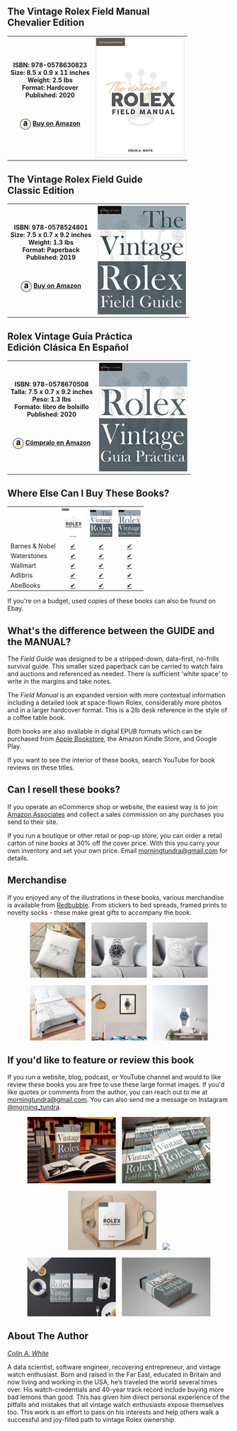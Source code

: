 ## The Vintage Rolex Field Manual <br/>Chevalier Edition
<table>
<tr>
    <th>
        ISBN: 978-0578630823<br>
        Size: 8.5 x 0.9 x 11 inches<br>
        Weight: 2.5 lbs<br>
        Format: Hardcover<br>
        Published: 2020<br>
        <p>&nbsp;</p>
        <p>
        <img style="vertical-align:middle" src="images/amz-icon.png" width = "25">
        <A href="https://www.amazon.com/Vintage-Rolex-Field-Manual-Collectors/dp/0578630826/">Buy on Amazon</a>
        </p>
    </th>
    <th>
        <img src="images/vrfm-cover.jpg" width="200"
        onmouseover="this.src='images/vrfm-cover-back.jpg'"
        onmouseout="this.src='images/vrfm-cover.jpg'" />
    </th>
</tr>
</table>

## The Vintage Rolex Field Guide <br/>Classic Edition 
<table>
<tr>
    <th>
        ISBN: 978-0578524801<br>
        Size: 7.5 x 0.7 x 9.2 inches<br>
        Weight: 1.3 lbs<br>
        Format: Paperback<br>
        Published: 2019<br>
        <p>&nbsp;</p>
        <p>
        <img style="vertical-align:middle" src="images/amz-icon.png" width = "25">
        <a href="https://www.amazon.com/dp/0578524805/">Buy on Amazon</a>
        </p>
    </th>
    <th>
        <img src="images/vrfg-cover.jpg" width="200"
        onmouseover="this.src='images/vrfg-cover-back.jpg'"
        onmouseout="this.src='images/vrfg-cover.jpg'" />
    </th>
</tr>
</table>

## Rolex Vintage Guía Práctica <br/>Edición Clásica En Español
<table>
<tr>
    <th>
        ISBN: 978-0578670508 <br> 
        Talla: 7.5 x 0.7 x 9.2 inches <br> 
        Peso: 1.3 lbs <br> 
        Formato: libro de bolsillo<br>
        Published: 2020<br>
        <p>&nbsp;</p>
        <p>
        <img style="vertical-align:middle" src="images/amz-icon.png" width = "25">
        <a href="https://www.amazon.com/Gu%C3%ADa-Pr%C3%A1ctica-Rolex-Vintage-supervivencia/dp/057867050X/">Cómpralo en Amazon </a>
        </p>
    </th>
    <th>
        <img src="images/vrfg-ES-cover.jpg" width="200"
        onmouseover="this.src='images/vrfg-ES-cover-back.jpg'"
        onmouseout="this.src='images/vrfg-ES-cover.jpg'" />
    </th>
</tr>
</table>

## Where Else Can I Buy These Books?
<table>
<tr>
   <th>&nbsp;</th>
   <th><center><img src="images/vrfm-cover.jpg" width="50"></center></th>
   <th><center><img src="images/vrfg-cover.jpg" width="50"></center></th>
   <th><center><img src="images/vrfg-ES-cover.jpg" width="50"></center></th>
</tr>
<tr>
    <td>Barnes & Nobel</td> 
    <td><center><a href="https://www.barnesandnoble.com/w/the-vintage-rolex-field-manual-colin-a-white/1136954533?ean=9780578630823">✔</a></center></td>
    <td><center><a href="https://www.barnesandnoble.com/w/the-vintage-rolex-field-guide-morningtundra/1132017785?ean=9780578524801">✔</a></center></td>
    <td><center><a href="https://www.barnesandnoble.com/w/gu-a-pr-ctica-del-rolex-vintage-colin-a-white/1136954532?ean=9780578670508">✔</a></center></td>
</tr>
<tr>
    <td>Waterstones</td> 
    <td><center><a href="https://www.waterstones.com/book/the-vintage-rolex-field-manual/colin-a-whte/9780578630823">✔</a></center></td>
    <td><center><a href="https://www.waterstones.com/book/the-vintage-rolex-field-guide/morningtundra/9780578524801">✔</a></center></td>
    <td><center><a href="https://www.waterstones.com/book/guia-practica-del-rolex-vintage/colin-a-whte/9780578670508">✔</a></center></td>
</tr>
<tr>
<td>Wallmart</td>
    <td><center><a href="https://www.walmart.com/ip/Chevalier-The-Vintage-Rolex-Field-Manual-Hardcover-9780578630823/714862291">&#10004;</a></center></td>
    <td><center><a href="https://www.walmart.com/ip/Field-Guides-The-Vintage-Rolex-Field-Guide-Paperback-9780578524801/906349964">&#10004;</a></center></td>
    <td><center><a href="https://www.walmart.com/ip/Classic-Gu-a-Pr-ctica-del-Rolex-Vintage-Un-manual-de-supervivencia-para-la-aventura-del-Rolex-vintage-Paperback-9780578670508/274677974">&#10004;</a></center></td>
</tr>
<tr>
    <td>Adlibris</td>
    <td><center><a href="https://www.adlibris.com/no/bok/the-vintage-rolex-field-manual-9780578630823">✔</a></center></td>
    <td><center><a href="https://www.adlibris.com/no/sok?q=978-0578524801">✔</a></center></td>
    <td><center><a href="https://www.adlibris.com/no/sok?q=978-0578670508">✔</a></center></td> 
</tr>
<tr>
<td>AbeBooks</td>
    <td><center><a href="https://www.abebooks.com/servlet/SearchResults?cm_sp=SearchF-_-topnav-_-Results&ds=20&kn=978-0578630823&sts=t">✔</a></center></td>
    <td><center><a href="https://www.abebooks.com/servlet/SearchResults?cm_sp=SearchF-_-topnav-_-Results&ds=20&kn=978-0578524801&sts=t">✔</a></center></td>
    <td><center><a href="https://www.abebooks.com/servlet/SearchResults?cm_sp=SearchF-_-topnav-_-Results&ds=20&kn=978-0578670508&sts=t">✔</a></center></td> 
</tr>
</table>
<p>
If you're on a budget, used copies of these books can also be found on Ebay.
</p>

## What's the difference between the GUIDE and the MANUAL?
The *Field Guide* was designed to be a stripped-down, data-first, no-frills survival guide. This smaller sized paperback can be carried to watch fairs and auctions and referenced as needed. There is sufficient 'white space' to write in the margins and take notes.

The *Field Manual* is an expanded version with more contextual information including a detailed look at space-flown Rolex, considerably more photos and in a larger hardcover format. This is a 2lb desk reference in the style of a coffee table book.

Both books are also available in digital EPUB formats which can be purchased from [Apple Bookstore](https://books.apple.com/us/book/the-vintage-rolex-field-guide/id1469475756), the Amazon Kindle Store, and Google Play.

If you want to see the interior of these books, search YouTube for book reviews on these titles.

## Can I resell these books?
If you operate an eCommerce shop or website, the easiest way is to join [Amazon Associates](https://affiliate-program.amazon.com/) and collect a sales commission on any purchases you send to their site. 

If you run a boutique or other retail or pop-up store, you can order a retail carton of nine books at 30% off the cover price. With this you carry your own inventory and set your own price. Email morningtundra@gmail.com for details.

## Merchandise
If you enjoyed any of the illustrations in these books, various merchandise is available from [Redbubble](https://www.redbubble.com/people/nyquist212/explore?asc=u&page=1&sortOrder=recent). From stickers to bed spreads, framed prints to novelty socks -  these make great gifts to accompany the book.
<center>
    <p>
        <img src="images/cushion1.jpg" width="125" hspace="5">
        <img src="images/cushion2.jpg" width="125" hspace="5">
        <img src="images/cushion3.jpg" width="125" hspace="5">
    </p>
    <p>
        <img src="images/bedspread.jpg" width="125" hspace="5">
        <img src="images/wallprint.jpg" width="125" hspace="5">
        <img src="images/posters.jpg" width="125" hspace="5">
    </p>
</center>

## If you'd like to feature or review this book
If you run a website, blog, podcast, or YouTube channel and would to like review these books you are free to use these large format images. If you'd like quotes or comments from the author, you can reach out to me at morningtundra@gmail.com. You can also send me a message on Instagram [@morning_tundra](https://www.instagram.com/morning_tundra/).
<center>
    <p>
        <img src="images/vrfg-1.jpg" width="200" hspace="5">
        <img src="images/vrfg-2.jpg" width="200" hspace="5">
    </p>
    <p>
        <img src="images/vrfm-1.jpg" width="200" hspace="5">
        <img src="images/vrfm-2.jpg" width="200" hspace="5">
    </p>
    <p>
        <img src="images/vrfg-es-1.jpg" width="200" hspace="5">
        <img src="images/vrfg-es-2.jpg" width="200" hspace="5">
    </p>
</center>

## About The Author

[*Colin A. White*](https://www.amazon.com/-/e/B087Y5X2ND)

A data scientist, software engineer, recovering entrepreneur, and vintage watch enthusiast. Born and raised in the Far East, educated in Britain and now living and working in the USA, he’s traveled the world several times over. His watch-credentials and 40-year track record include buying more bad lemons than good. This has given him direct personal experience of the pitfalls and mistakes that all vintage watch enthusiasts expose themselves too. This work is an effort to pass on his interests and help others walk a successful and joy-filled path to vintage Rolex ownership.